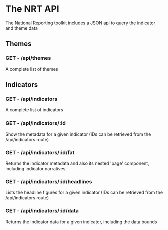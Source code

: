 # The NRT API
The National Reporting toolkit includes a JSON api to query the indicator and theme data

## Themes

### GET - /api/themes

A complete list of themes

## Indicators

### GET - /api/indicators

A complete list of indicators

### GET - /api/indicators/:id

Show the metadata for a given indicator (IDs can be retrieved from the /api/indicators route)

### GET - /api/indicators/:id/fat

Returns the indicator metadata and also its nested 'page' component, including indicator narratives.

### GET - /api/indicators/:id/headlines

Lists the headline figures for a given indicator (IDs can be retrieved from the /api/indicators route)

### GET - /api/indicators/:id/data

Returns the indicator data for a given indicator, including the data bounds

